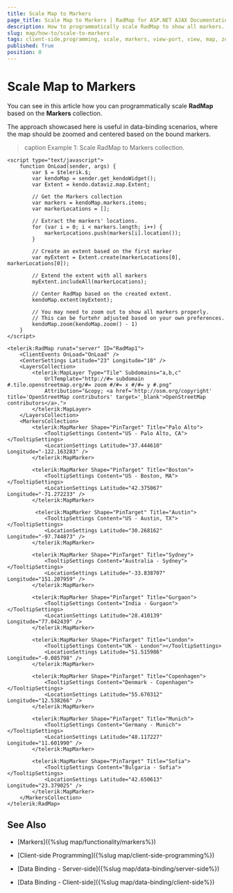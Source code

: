 ```yaml
---
title: Scale Map to Markers
page_title: Scale Map to Markers | RadMap for ASP.NET AJAX Documentation
description: How to programmatically scale RadMap to show all markers.
slug: map/how-to/scale-to-markers
tags: client-side,programming, scale, markers, view-port, view, map, zoom
published: True
position: 0
---
```



# Scale Map to Markers

You can see in this article how you can programmatically scale **RadMap** based on the **Markers** collection.

The approach showcased here is useful in data-binding scenarios, where the map should be zoomed and centered based on the bound markers. 

>caption Example 1: Scale RadMap to Markers collection.

````ASP.NET
<script type="text/javascript">
	function OnLoad(sender, args) {
		var $ = $telerik.$;
		var kendoMap = sender.get_kendoWidget();
		var Extent = kendo.dataviz.map.Extent;
		
		// Get the Markers collection
		var markers = kendoMap.markers.items;
		var markerLocations = [];

		// Extract the markers' locations.
		for (var i = 0; i < markers.length; i++) {
			markerLocations.push(markers[i].location());
		}

		// Create an extent based on the first marker
		var myExtent = Extent.create(markerLocations[0], markerLocations[0]);

		// Extend the extent with all markers
		myExtent.includeAll(markerLocations);

		// Center RadMap based on the created extent.
		kendoMap.extent(myExtent);

		// You may need to zoom out to show all markers properly. 
		// This can be furtehr adjusted based on your own preferences.
		kendoMap.zoom(kendoMap.zoom() - 1)
	}
</script>

<telerik:RadMap runat="server" ID="RadMap1">
	<ClientEvents OnLoad="OnLoad" />
	<CenterSettings Latitude="23" Longitude="10" />
	<LayersCollection>
		<telerik:MapLayer Type="Tile" Subdomains="a,b,c"
			UrlTemplate="http://#= subdomain #.tile.openstreetmap.org/#= zoom #/#= x #/#= y #.png"
			Attribution="&copy; <a href='http://osm.org/copyright' title='OpenStreetMap contributors' target='_blank'>OpenStreetMap contributors</a>.">
		</telerik:MapLayer>
	</LayersCollection>
	<MarkersCollection>
		<telerik:MapMarker Shape="PinTarget" Title="Palo Alto">
			<TooltipSettings Content="US - Palo Alto, CA"></TooltipSettings>
			<LocationSettings Latitude="37.444610" Longitude="-122.163283" />
		</telerik:MapMarker>

		<telerik:MapMarker Shape="PinTarget" Title="Boston">
			<TooltipSettings Content="US - Boston, MA"></TooltipSettings>
			<LocationSettings Latitude="42.375067" Longitude="-71.272233" />
		</telerik:MapMarker>

		 <telerik:MapMarker Shape="PinTarget" Title="Austin">
			<TooltipSettings Content="US - Austin, TX"></TooltipSettings>
			<LocationSettings Latitude="30.268162" Longitude="-97.744873" />
		</telerik:MapMarker>

		<telerik:MapMarker Shape="PinTarget" Title="Sydney">
			<TooltipSettings Content="Australia - Sydney"></TooltipSettings>
			<LocationSettings Latitude="-33.838707" Longitude="151.207959" />
		</telerik:MapMarker>

		<telerik:MapMarker Shape="PinTarget" Title="Gurgaon">
			<TooltipSettings Content="India - Gurgaon"></TooltipSettings>
			<LocationSettings Latitude="28.410139" Longitude="77.042439" />
		</telerik:MapMarker>

		<telerik:MapMarker Shape="PinTarget" Title="London">
			<TooltipSettings Content="UK - London"></TooltipSettings>
			<LocationSettings Latitude="51.515986" Longitude="-0.085798" />
		</telerik:MapMarker>

		<telerik:MapMarker Shape="PinTarget" Title="Copenhagen">
			<TooltipSettings Content="Denmark - Copenhagen"></TooltipSettings>
			<LocationSettings Latitude="55.670312" Longitude="12.538266" />
		</telerik:MapMarker>

		<telerik:MapMarker Shape="PinTarget" Title="Munich">
			<TooltipSettings Content="Germany - Munich"></TooltipSettings>
			<LocationSettings Latitude="48.117227" Longitude="11.601990" />
		</telerik:MapMarker>

		<telerik:MapMarker Shape="PinTarget" Title="Sofia">
			<TooltipSettings Content="Bulgaria - Sofia"></TooltipSettings>
			<LocationSettings Latitude="42.650613" Longitude="23.379025" />
		</telerik:MapMarker>
	</MarkersCollection>
</telerik:RadMap>
````

## See Also

 * [Markers]({%slug map/functionality/markers%})

 * [Client-side Programming]({%slug map/client-side-programming%})

 * [Data Binding - Server-side]({%slug map/data-binding/server-side%})

 * [Data Binding - Client-side]({%slug map/data-binding/client-side%})
